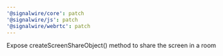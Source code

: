 ```yaml
---
'@signalwire/core': patch
'@signalwire/js': patch
'@signalwire/webrtc': patch
---
```


Expose createScreenShareObject() method to share the screen in a room
